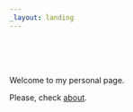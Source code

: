 ```yaml
---
_layout: landing
---
```


<form name="f">
    <input name="ft" style="border:none;outline:none;font-family:monospace;font-size:16px;background-color:transparent;width:100%" size="48" readonly="readonly">  
</form>
<script src="public/index.js"></script>
<br>


Welcome to my personal page. 

Please, check [about](pages/about.md). 